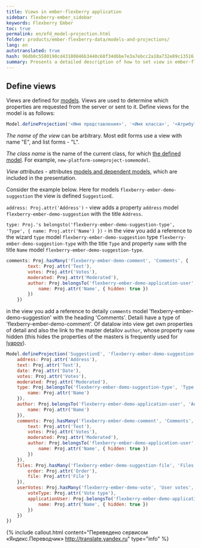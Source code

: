 ```yaml
---
title: Views in ember-flexberry application
sidebar: flexberry-ember_sidebar
keywords: Flexberry Ember
toc: true
permalink: en/efd_model-projection.html
folder: products/ember-flexberry-data/models-and-projections/
lang: en
autotranslated: true
hash: 96db0c5580190cd43180846b3440c68f34d6be7e3a7ebcc2a18a732e89c13516
summary: Presents a detailed description of how to set view in ember-flexberry application.
---
```


## Define views

Views are defined for [models](efd_model.html).
Views are used to determine which properties are requested from the server or sent to it. Define views for the model is as follows:

```javascript
Model.defineProjection('<Имя представления>', '<Имя класса>', '<Атрибуты представления>');
```

*The name of the view* can be arbitrary. Most edit forms use a view with name "<Short name of the class>E", and list forms - "<Short name of the class>L".

*The class name* is the name of the current class, for which [the defined model](efd_model.html). For example, `new-platform-someproject-somemodel`.

*View attributes* - attributes [models and dependent models](efd_model.html), which are included in the presentation.

Consider the example below. Here for models `flexberry-ember-demo-suggestion` the view is defined `SuggestionE`.

`address: Proj.attr('Address')` - view adds a property `address` model `flexberry-ember-demo-suggestion` with the title `Address`.

`type: Proj.'s belongsto('flexberry-ember-demo-suggestion-type', 'Type', { name: Proj.attr('Name') })` - in the view you add a reference to the wizard `type` model `flexberry-ember-demo-suggestion` type `flexberry-ember-demo-suggestion-type` with the title `Type` and property `name` with the title `Name` model `flexberry-ember-demo-suggestion-type`.

```javascript
comments: Proj.hasMany('flexberry-ember-demo-comment', 'Comments', { 
		text: Proj.attr('Text'),
		votes: Proj.attr('Votes'),
		moderated: Proj.attr('Moderated'),
		author: Proj.belongsTo('flexberry-ember-demo-application-user', 'Author', { 
			name: Proj.attr('Name', { hidden: true }) 
		}) 
	})
```

in the view you add a reference to detaily `comments` model 'flexberry-ember-demo-suggestion' with the heading 'Comments'. Detaili have a type of 'flexberry-ember-demo-comment'. Of datalow into view get own properties of detail and also the link to the master detailov `author`, whose property `name` hidden (this hides the properties of the masters is frequently used for [lyapov](ef_lookup.html)).

```javascript
Model.defineProjection('SuggestionE', 'flexberry-ember-demo-suggestion', { 
	address: Proj.attr('Address'),
	text: Proj.attr('Text'),
	date: Proj.attr('Date'),
	votes: Proj.attr('Votes'),
	moderated: Proj.attr('Moderated'),
	type: Proj.belongsTo('flexberry-ember-demo-suggestion-type', 'Type', { 
		name: Proj.attr('Name') 
	}),
	author: Proj.belongsTo('flexberry-ember-demo-application-user', 'Author', { 
		name: Proj.attr('Name') 
	}),
	comments: Proj.hasMany('flexberry-ember-demo-comment', 'Comments', { 
		text: Proj.attr('Text'),
		votes: Proj.attr('Votes'),
		moderated: Proj.attr('Moderated'),
		author: Proj.belongsTo('flexberry-ember-demo-application-user', 'Author', { 
			name: Proj.attr('Name', { hidden: true }) 
		}) 
	}),
	files: Proj.hasMany('flexberry-ember-demo-suggestion-file', 'Files', { 
		order: Proj.attr('Order'),
		file: Proj.attr('File') 
	}),
	userVotes: Proj.hasMany('flexberry-ember-demo-vote', 'User votes', { 
		voteType: Proj.attr('Vote type'),
		applicationUser: Proj.belongsTo('flexberry-ember-demo-application-user', 'Application user', { 
			name: Proj.attr('Name', { hidden: true }) 
		}) 
	})
})
```



{% include callout.html content="Переведено сервисом «Яндекс.Переводчик» <http://translate.yandex.ru>" type="info" %}